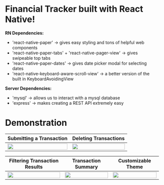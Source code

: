 # Financial Tracker built with React Native!

**RN Dependencies:**

- 'react-native-paper' -> gives easy styling and tons of helpful web components
- 'react-native-paper-tabs' + 'react-native-pager-view' -> gives swipeable top tabs
- 'react-native-paper-dates' -> gives date picker modal for selecting dates
- 'react-native-keyboard-aware-scroll-view' -> a better version of the built in KeyboardAvoidingView

**Server Dependencies:**

- 'mysql' -> allows us to interact with a mysql database
- 'express' -> makes creating a REST API extremely easy

# Demonstration
Submitting a Transaction           |  Deleting Transactions
:-------------------------:|:-------------------------:
<img src="https://user-images.githubusercontent.com/46547228/160215458-37afef4e-6cba-4233-ab4e-f1a029803b43.gif" width="100%">   |  <img src="https://user-images.githubusercontent.com/46547228/160215569-562cf54e-6acc-4f9a-a3b9-c247b266ddb9.gif" width="100%">  

Filtering Transaction Results         |  Transaction Summary | Customizable Theme
:-------------------------:|:-------------------------: | :------------------:  
<img src="https://user-images.githubusercontent.com/46547228/160217828-ce05cedb-55cc-420e-b03c-b2a96970c649.gif" width="100%">     |  <img src="https://user-images.githubusercontent.com/46547228/160217834-2ed24f1c-7ada-423d-a4e5-3a46acf14e1b.gif" width="100%"> | <img src="https://user-images.githubusercontent.com/46547228/160217837-15ac7b81-2b78-45fe-bbed-64105e5109e4.gif" width="100%"> 


